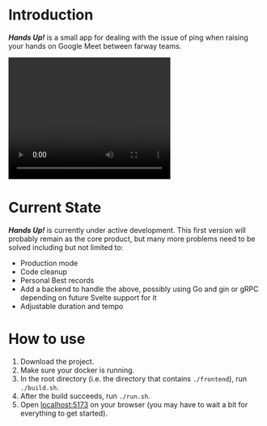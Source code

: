 # Introduction

***Hands Up!*** is a small app for dealing with the issue of ping when raising your hands on Google Meet between farway teams.

<video src="README assets/Demo.webm" width="320" height="240" controls></video>

# Current State

***Hands Up!*** is currently under active development. This first version will probably remain as the core product, but many more problems need to be solved including but not limited to:

- Production mode
- Code cleanup
- Personal Best records
- Add a backend to handle the above, possibly using Go and gin or gRPC depending on future Svelte support for it
- Adjustable duration and tempo

# How to use

1. Download the project.
2. Make sure your docker is running.
3. In the root directory (i.e. the directory that contains `./frontend`), run `./build.sh`.
4. After the build succeeds, run `./run.sh`.
5. Open [localhost:5173](http://localhost:5173/) on your browser (you may have to wait a bit for everything to get started).